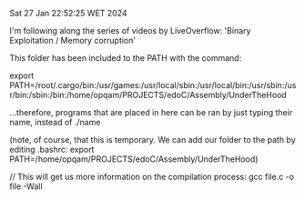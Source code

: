 Sat 27 Jan 22:52:25 WET 2024

I'm following along the series of videos by LiveOverflow:
'Binary Exploitation / Memory corruption'

This folder has been included to the PATH with the command:

export PATH=/root/.cargo/bin:/usr/games:/usr/local/sbin:/usr/local/bin:/usr/sbin:/usr/bin:/sbin:/bin:/home/opqam/PROJECTS/edoC/Assembly/UnderTheHood

...therefore, programs that are placed in here can be ran by just typing their name, instead of ./name

(note, of course, that this is temporary. We can add our folder to the path by editing .bashrc:
export PATH=/home/opqam/PROJECTS/edoC/Assembly/UnderTheHood)

// This will get us more information on the compilation process:
gcc file.c -o file -Wall
